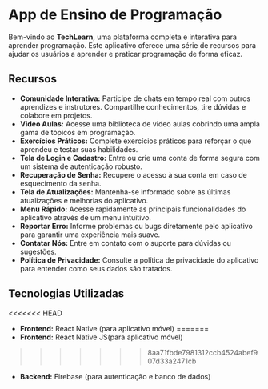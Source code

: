 # App de Ensino de Programação

Bem-vindo ao **TechLearn**, uma plataforma completa e interativa para aprender programação. Este aplicativo oferece uma série de recursos para ajudar os usuários a aprender e praticar programação de forma eficaz.

## Recursos

- **Comunidade Interativa:** Participe de chats em tempo real com outros aprendizes e instrutores. Compartilhe conhecimentos, tire dúvidas e colabore em projetos.
- **Video Aulas:** Acesse uma biblioteca de video aulas cobrindo uma ampla gama de tópicos em programação.
- **Exercícios Práticos:** Complete exercícios práticos para reforçar o que aprendeu e testar suas habilidades.
- **Tela de Login e Cadastro:** Entre ou crie uma conta de forma segura com um sistema de autenticação robusto.
- **Recuperação de Senha:** Recupere o acesso à sua conta em caso de esquecimento da senha.
- **Tela de Atualizações:** Mantenha-se informado sobre as últimas atualizações e melhorias do aplicativo.
- **Menu Rápido:** Acesse rapidamente as principais funcionalidades do aplicativo através de um menu intuitivo.
- **Reportar Erro:** Informe problemas ou bugs diretamente pelo aplicativo para garantir uma experiência mais suave.
- **Contatar Nós:** Entre em contato com o suporte para dúvidas ou sugestões.
- **Política de Privacidade:** Consulte a política de privacidade do aplicativo para entender como seus dados são tratados.

## Tecnologias Utilizadas

<<<<<<< HEAD
- **Frontend:** React Native (para aplicativo móvel)
=======
- **Frontend:** React Native JS(para aplicativo móvel)
>>>>>>> 8aa71fbde7981312ccb4524abef907d33a2471cb
- **Backend:** Firebase (para autenticação e banco de dados)



